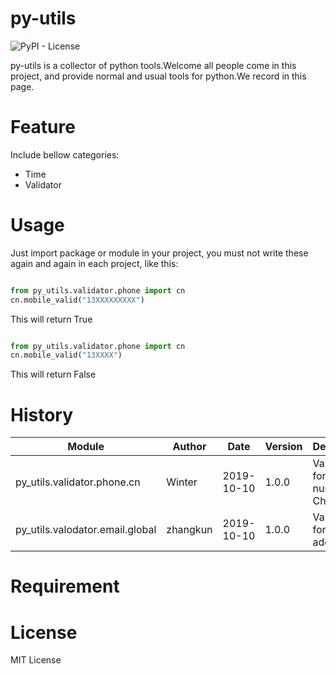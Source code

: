 # py-utils

![PyPI - License](https://img.shields.io/pypi/l/py-utils)

py-utils is a collector of python tools.Welcome all people come in this project, and provide normal and usual tools for python.We record in this page.
    
# Feature

Include bellow categories:

- Time
- Validator

# Usage

Just import package or module in your project, you must not write these again and again in each project, like this:

```python

from py_utils.validator.phone import cn
cn.mobile_valid("13XXXXXXXXX")
```

This will return True

```python

from py_utils.validator.phone import cn
cn.mobile_valid("13XXXX")
```

This will return False

# History

|Module|Author|Date|Version|Description|
|------|------|-----|------|-----------|
|py_utils.validator.phone.cn|Winter|2019-10-10|1.0.0|Validator for phone number in China|
|py_utils.valodator.email.global|zhangkun|2019-10-10|1.0.0|Validator for email address|

# Requirement

# License

MIT License
